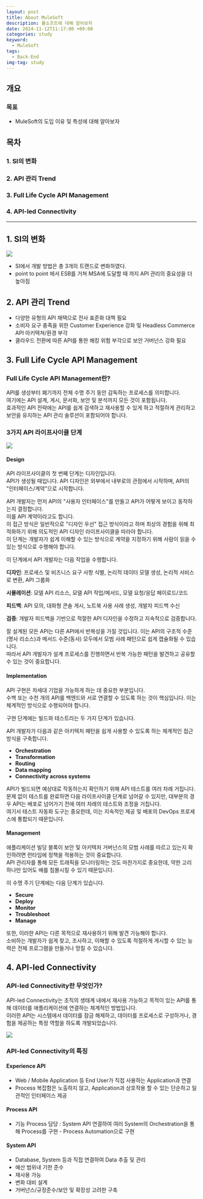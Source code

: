 ```yaml
---
layout: post
title: About MuleSoft
description: 뮬소프트에 대해 알아보자
date: 2024-11-12T11:17:00 +09:00
categories: study
keyword:
  - MuleSoft
tags:
  - Back-End
img-tag: study
---
```

## 개요

### 목표

* MuleSoft의 도입 이유 및 특성에 대해 알아보자

## 목차

### 1. SI의 변화

### 2. API 관리 Trend

### 3. Full Life Cycle API Management

### 4. API-led Connectivity

- - -

## 1. SI의 변화

![](/assets/img/si_변화.22.png)

* SI에서 개발 방법은 총 3개의 트랜드로 변화하였다.
* point to point 에서 ESB를 거쳐 MSA에 도달할 때 까지 API 관리의 중요성을 더 높아짐

## 2. API 관리 Trend

* 다양한 유형의 API 채택으로 전사 표준화 대책 필요
* 소비자 요구 충족을 위한 Customer Experience 강화 및 Headless Commerce API 아키텍쳐/환경 부각
* 클라우드 전환에 따른 API를 통한 해킹 위험 부각으로 보안 거버넌스 강화 필요

## 3. Full Life Cycle API Management

### Full Life Cycle API Management란?

API를 생성부터 폐기까지 전체 수명 주기 동안 감독하는 프로세스를 의미합니다.\
여기에는 API 설계, 게시, 문서화, 보안 및 분석까지 모든 것이 포함됩니다.\
효과적인 API 전략에는 API를 쉽게 검색하고 재사용할 수 있게 하고 적절하게 관리하고 보안을 유지하는 API 관리 솔루션이 포함되어야 합니다.

### 3가지 API 라이프사이클 단계

![](/assets/img/three_life_cycle_api_management.png)

#### Design

API 라이프사이클의 첫 번째 단계는 디자인입니다.\
API가 생성될 때입니다. API 디자인은 외부에서 내부로의 관점에서 시작하며, API의 "인터페이스/계약"으로 시작합니다. 

API 개발자는 먼저 API의 "사용자 인터페이스"를 만들고 API가 어떻게 보이고 동작하는지 결정합니다.\
이를 API 계약이라고도 합니다.\
이 접근 방식은 일반적으로 "디자인 우선" 접근 방식이라고 하며 최상의 경험을 위해 최적화하기 위해 의도적인 API 디자인 라이프사이클을 따라야 합니다.\
이 단계는 개발자가 쉽게 이해할 수 있는 방식으로 계약을 지정하기 위해 사람이 읽을 수 있는 방식으로 수행해야 합니다.

이 단계에서 API 개발자는 다음 작업을 수행합니다.

**디자인**: 프로세스 및 비즈니스 요구 사항 식별, 논리적 데이터 모델 생성, 논리적 서비스로 변환, API 그룹화

**시뮬레이션**: 모델 API 리소스, 모델 API 작업/메서드, 모델 요청/응답 페이로드/코드

**피드백**: API 모의, 대화형 콘솔 게시, 노트북 사용 사례 생성, 개발자 피드백 수신

**검증**: 개발자 피드백을 기반으로 적절한 API 디자인을 수정하고 지속적으로 검증합니다.

잘 설계된 모든 API는 다른 API에서 반복성을 가질 것입니다. 이는 API의 구조적 수준(명사 리소스)과 메서드 수준(동사) 모두에서 모범 사례 패턴으로 쉽게 캡슐화될 수 있습니다.\
따라서 API 개발자가 설계 프로세스를 진행하면서 반복 가능한 패턴을 발견하고 공유할 수 있는 것이 중요합니다.

#### Implementation

API 구현은 차세대 기업을 가능하게 하는 데 중요한 부분입니다.\
수백 또는 수천 개의 API를 백엔드와 서로 연결할 수 있도록 하는 것이 핵심입니다. 이는 체계적인 방식으로 수행되어야 합니다.

구현 단계에는 빌드와 테스트라는 두 가지 단계가 있습니다. 

API 개발자가 다음과 같은 아키텍처 패턴을 쉽게 사용할 수 있도록 하는 체계적인 접근 방식을 구축합니다.

* **Orchestration** 
* **Transformation** 
* **Routing**
* **Data mapping** 
* **Connectivity across systems**

API가 빌드되면 예상대로 작동하는지 확인하기 위해 API 테스트를 여러 차례 거칩니다.\
문제 없이 테스트를 완료하면 다음 라이프사이클 단계로 넘어갈 수 있지만, 대부분의 경우 API는 배포로 넘어가기 전에 여러 차례의 테스트와 조정을 거칩니다.\
여기서 테스트 자동화 도구는 중요한데, 이는 지속적인 제공 및 배포의 DevOps 프로세스에 통합되기 때문입니다. 

#### Management

애플리케이션 빌딩 블록이 보안 및 아키텍처 거버넌스의 모범 사례를 따르고 있는지 확인하려면 런타임에 정책을 적용하는 것이 중요합니다.\
API 관리자를 통해 모든 트래픽을 모니터링하는 것도 마찬가지로 중요한데, 약한 고리 하나만 있어도 배를 침몰시킬 수 있기 때문입니다.

이 수명 주기 단계에는 다음 단계가 있습니다.

* **Secure**
* **Deploy**
* **Monitor**
* **Troubleshoot**
* **Manage**

또한, 이러한 API는 다른 목적으로 재사용하기 위해 발견 가능해야 합니다.\
소비하는 개발자가 쉽게 찾고, 조사하고, 이해할 수 있도록 적절하게 게시할 수 있는 능력은 전체 프로그램을 만들거나 망칠 수 있습니다.

## 4. API-led Connectivity

### API-led Connectivity란 무엇인가?

API-led Connectivity는 조직의 생태계 내에서 재사용 가능하고 목적이 있는 API를 통해 데이터를 애플리케이션에 연결하는 체계적인 방법입니다.\
이러한 API는 시스템에서 데이터를 잠금 해제하고, 데이터를 프로세스로 구성하거나, 경험을 제공하는 특정 역할을 하도록 개발되었습니다. 

![](/assets/img/api-led-connectivity.png)

### API-led Connectivity의 특징

#### Experience API

* Web / Mobile Application 등 End User가 직접 사용하는 Application과 연결							
* Process 복잡함은 노출하지 않고, Application과 상호작용 할 수 있는 단순하고 일관적인 인터페이스 제공							

#### Process API

* 기능 Process 담당 : System API 연결하여 여러 System의 Orchestration을 통해 Process를 구현				- Process Automation으로 구현							

#### System API

* Database, System 등과 직접 연결하여 Data 추출 및 관리
* 예산 범위내 기한 준수
* 재사용 가능
* 변화 대비 설계
* 거버넌스/규정준수/보안 및 확장성 고려한 구축
